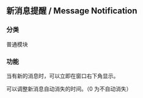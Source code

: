 ## 新消息提醒 / Message Notification

### 分类

普通模块

### 功能

当有新的消息时，可以立即在窗口右下角显示。

可以调整新消息自动消失的时间。（0 为不自动消失）
